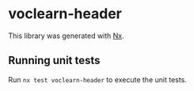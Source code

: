 # voclearn-header

This library was generated with [Nx](https://nx.dev).

## Running unit tests

Run `nx test voclearn-header` to execute the unit tests.
